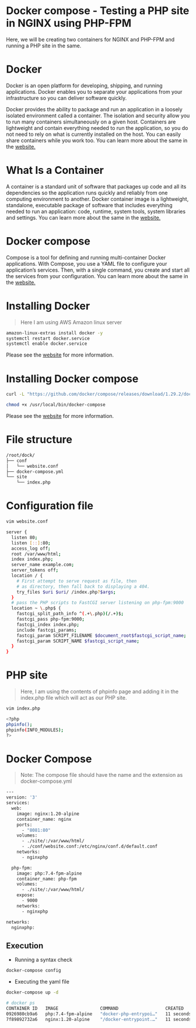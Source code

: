 # Docker compose - Testing a PHP site in NGINX using PHP-FPM
Here, we will be creating two containers for NGINX and PHP-FPM and running a PHP site in the same.

# Docker
Docker is an open platform for developing, shipping, and running applications. Docker enables you to separate your applications from your infrastructure so you can deliver software quickly. 

Docker provides the ability to package and run an application in a loosely isolated environment called a container. The isolation and security allow you to run many containers simultaneously on a given host. Containers are lightweight and contain everything needed to run the application, so you do not need to rely on what is currently installed on the host. You can easily share containers while you work too.
You can learn more about the same in the [website.](https://docs.docker.com/get-started/overview/)

# What Is a Container
A container is a standard unit of software that packages up code and all its dependencies so the application runs quickly and reliably from one computing environment to another. Docker container image is a lightweight, standalone, executable package of software that includes everything needed to run an application: code, runtime, system tools, system libraries and settings.
You can learn more about the same in the [website.](https://www.docker.com/resources/what-container)


# Docker compose
Compose is a tool for defining and running multi-container Docker applications. With Compose, you use a YAML file to configure your application’s services. Then, with a single command, you create and start all the services from your configuration.
You can learn more about the same in the [website.](https://docs.docker.com/compose/)


# Installing Docker
> Here I am using AWS Amazon linux server
```sh
amazon-linux-extras install docker -y
systemctl restart docker.service
systemctl enable docker.service
```
Please see the [website](https://docs.docker.com/engine/install/) for more information.

# Installing Docker compose
```sh
curl -L "https://github.com/docker/compose/releases/download/1.29.2/docker-compose-$(uname -s)-$(uname -m)" -o /usr/local/bin/docker-compose

chmod +x /usr/local/bin/docker-compose
```
Please see the [website](https://docs.docker.com/compose/install/) for more information.

# File structure
```sh
/root/dock/
├── conf
│   └── website.conf
├── docker-compose.yml
└── site
    └── index.php
```
# Configuration file
```sh
vim website.conf
```
```sh
server {
  listen 80;
  listen [::]:80;
  access_log off;
  root /var/www/html;
  index index.php;
  server_name example.com;
  server_tokens off;
  location / {
    # First attempt to serve request as file, then
    # as directory, then fall back to displaying a 404.
    try_files $uri $uri/ /index.php?$args;
  }
  # pass the PHP scripts to FastCGI server listening on php-fpm:9000
  location ~ \.php$ {
    fastcgi_split_path_info ^(.+\.php)(/.+)$;
    fastcgi_pass php-fpm:9000;
    fastcgi_index index.php;
    include fastcgi_params;
    fastcgi_param SCRIPT_FILENAME $document_root$fastcgi_script_name;
    fastcgi_param SCRIPT_NAME $fastcgi_script_name;
  }
}
```
# PHP site
> Here, I am using the contents of phpinfo page and adding it in the index.php file which will act as our PHP site.
```sh
vim index.php
```
```sh
<?php
phpinfo();
phpinfo(INFO_MODULES);
?>
```

# Docker Compose
> Note: The compose file should have the name and the extension as docker-compose.yml
```sh
---
version: '3'
services:
  web:
    image: nginx:1.20-alpine
    container_name: nginx
    ports:
      - "8081:80"
    volumes:
      - ./site/:/var/www/html/
      - ./conf/website.conf:/etc/nginx/conf.d/default.conf
    networks:
      - nginxphp

  php-fpm:
    image: php:7.4-fpm-alpine
    container_name: php-fpm
    volumes:
      - ./site/:/var/www/html/
    expose:
      - 9000
    networks:
      - nginxphp

networks:
  nginxphp: 
```
## Execution
- Running a syntax check
```sh
docker-compose config
```
- Executing the yaml file
```sh
docker-compose up -d
```
```sh
# docker ps
CONTAINER ID   IMAGE                COMMAND                  CREATED          STATUS          PORTS                                   NAMES
0926980cb9a6   php:7.4-fpm-alpine   "docker-php-entrypoi…"   11 seconds ago   Up 10 seconds   9000/tcp                                php-fpm
7f89892732a6   nginx:1.20-alpine    "/docker-entrypoint.…"   11 seconds ago   Up 10 seconds   0.0.0.0:8081->80/tcp, :::8081->80/tcp   nginx
```
